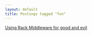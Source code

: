 ```yaml
---
layout: default
title: Postings tagged "fun"
---
```

[Using Rack Middleware for good and evil](http:///2009/05/using-rack-middleware-for-good-and-evil)<br />
